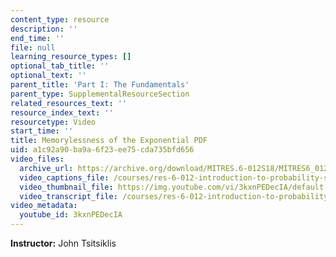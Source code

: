 ```yaml
---
content_type: resource
description: ''
end_time: ''
file: null
learning_resource_types: []
optional_tab_title: ''
optional_text: ''
parent_title: 'Part I: The Fundamentals'
parent_type: SupplementalResourceSection
related_resources_text: ''
resource_index_text: ''
resourcetype: Video
start_time: ''
title: Memorylessness of the Exponential PDF
uid: a1c92a90-ba9a-6f23-ee75-cda735bfd656
video_files:
  archive_url: https://archive.org/download/MITRES.6-012S18/MITRES6_012S18_L09-04_300k.mp4
  video_captions_file: /courses/res-6-012-introduction-to-probability-spring-2018/a3a6a57407815434bfbcf45501434d9a_3kxnPEDecIA.vtt
  video_thumbnail_file: https://img.youtube.com/vi/3kxnPEDecIA/default.jpg
  video_transcript_file: /courses/res-6-012-introduction-to-probability-spring-2018/e08817c93811dd15a9d3115915465f17_3kxnPEDecIA.pdf
video_metadata:
  youtube_id: 3kxnPEDecIA
---
```


**Instructor:** John Tsitsiklis